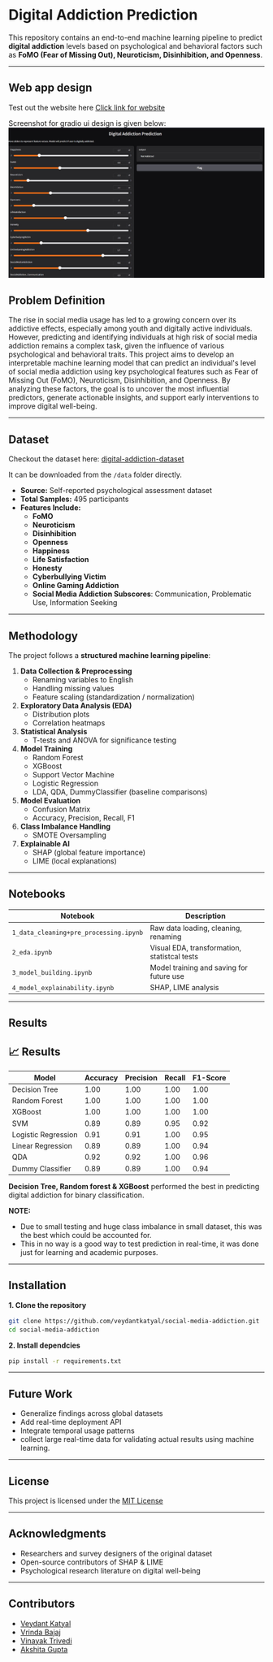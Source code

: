 # Digital Addiction Prediction

This repository contains an end-to-end machine learning pipeline to predict **digital addiction** levels based on psychological and behavioral factors such as **FoMO (Fear of Missing Out), Neuroticism, Disinhibition, and Openness**.

---

## Web app design 
Test out the website here [Click link for website](https://veydant1811-digital-addiction-detector.hf.space/?__theme=system&deep_link=EeDcnUVrgbo)

Screenshot for gradio ui design is given below:
![](./visuals/gradio_ui.jpg)

## Problem Definition

The rise in social media usage has led to a growing concern over its addictive effects, especially among youth and digitally active individuals. However, predicting and identifying individuals at high risk of social media addiction remains a complex task, given the influence of various psychological and behavioral traits.
This project aims to develop an interpretable machine learning model that can predict an individual's level of social media addiction using key psychological features such as Fear of Missing Out (FoMO), Neuroticism, Disinhibition, and Openness. By analyzing these factors, the goal is to uncover the most influential predictors, generate actionable insights, and support early interventions to improve digital well-being.

---

## Dataset
Checkout the dataset here: [digital-addiction-dataset](https://data.mendeley.com/datasets/6hhdxszm56/2)

It can be downloaded from the `/data` folder directly.
- **Source:** Self-reported psychological assessment dataset
- **Total Samples:** 495 participants
- **Features Include:**
  - **FoMO**
  - **Neuroticism**
  - **Disinhibition**
  - **Openness**
  - **Happiness**
  - **Life Satisfaction**
  - **Honesty**
  - **Cyberbullying Victim**
  - **Online Gaming Addiction**
  - **Social Media Addiction Subscores**: Communication, Problematic Use, Information Seeking

---

## Methodology

The project follows a **structured machine learning pipeline**:

1. **Data Collection & Preprocessing**
   - Renaming variables to English
   - Handling missing values
   - Feature scaling (standardization / normalization)
2. **Exploratory Data Analysis (EDA)**
   - Distribution plots
   - Correlation heatmaps
3. **Statistical Analysis**
   - T-tests and ANOVA for significance testing
4. **Model Training**
   - Random Forest
   - XGBoost
   - Support Vector Machine
   - Logistic Regression
   - LDA, QDA, DummyClassifier (baseline comparisons)
5. **Model Evaluation**
   - Confusion Matrix
   - Accuracy, Precision, Recall, F1
6. **Class Imbalance Handling**
   - SMOTE Oversampling
7. **Explainable AI**
   - SHAP (global feature importance)
   - LIME (local explanations)

---

## Notebooks

| Notebook | Description |
|------------|----------------|
| `1_data_cleaning+pre_processing.ipynb` | Raw data loading, cleaning, renaming |
| `2_eda.ipynb` | Visual EDA, transformation, statistcal tests |
| `3_model_building.ipynb` | Model training and saving for future use |
| `4_model_explainability.ipynb` | SHAP, LIME analysis |

---

## Results

## 📈 Results

| Model               | Accuracy | Precision | Recall | F1-Score |
|--------------------|----------|-----------|--------|----------|
| Decision Tree       | 1.00     | 1.00      | 1.00   | 1.00    |
| Random Forest       | 1.00     | 1.00      | 1.00   | 1.00     |
| XGBoost             | 1.00     | 1.00      | 1.00   | 1.00     |
| SVM                 | 0.89     | 0.89      | 0.95   | 0.92     |
| Logistic Regression | 0.91     | 0.91      | 1.00   | 0.95     |
| Linear Regression   | 0.89     | 0.89      | 1.00   | 0.94    |
| QDA                 | 0.92     | 0.92      | 1.00   | 0.96    |
| Dummy Classifier    | 0.89     | 0.89      | 1.00   | 0.94     |

**Decision Tree, Random forest & XGBoost** performed the best in predicting digital addiction for binary classification.

**NOTE:** 
- Due to small testing and huge class imbalance in small dataset, this was the best which could be accounted for.
- This in no way is a good way to test prediction in real-time, it was done just for learning and academic purposes. 

---

## Installation

**1. Clone the repository**
```bash
git clone https://github.com/veydantkatyal/social-media-addiction.git
cd social-media-addiction
```
**2. Install dependcies**
```bash
pip install -r requirements.txt
```

---

## Future Work
- Generalize findings across global datasets
- Add real-time deployment API
- Integrate temporal usage patterns
- collect large real-time data for validating actual results using machine learning.

---

## License
This project is licensed under the [MIT License](https://github.com/veydantkatyal/social-media-addiction/blob/main/LICENSE)

---

## Acknowledgments
- Researchers and survey designers of the original dataset
- Open-source contributors of SHAP & LIME
- Psychological research literature on digital well-being

---

## Contributors
- [Veydant Katyal](https://github.com/veydantkatyal)
- [Vrinda Bajaj](https://github.com/VrindaBajaj20)
- [Vinayak Trivedi](https://github.com/VinayakTrivedi-o)
- [Akshita Gupta](https://github.com/AkshitaGupta31)
